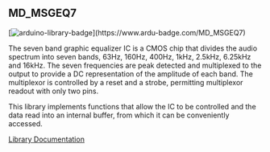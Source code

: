 ## MD_MSGEQ7

[![arduino-library-badge](https://www.ardu-badge.com/badge/MD_MSGEQ7.svg?)](https://www.ardu-badge.com/MD_MSGEQ7)

The seven band graphic equalizer IC is a CMOS chip that divides the audio spectrum into seven bands, 63Hz, 160Hz, 400Hz, 1kHz, 2.5kHz, 6.25kHz and 16kHz. The seven frequencies are peak detected and multiplexed to the output to provide a DC representation of the amplitude of each band. The multiplexor is controlled by a reset and a strobe, permitting multiplexor readout with only two pins.

This library implements functions that allow the IC to be controlled and the data read into an internal buffer, from which it can be conveniently accessed.

[Library Documentation](https://majicdesigns.github.io/MD_MSGEQ7/)
